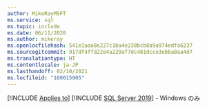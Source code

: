 ```yaml
---
author: MikeRayMSFT
ms.service: sql
ms.topic: include
ms.date: 06/11/2020
ms.author: mikeray
ms.openlocfilehash: 541e1aaa8e227c1ba4e238bcb8a9a974edfa6237
ms.sourcegitcommit: 917df4ffd22e4a229af7dc481dcce3ebba0aa4d7
ms.translationtype: HT
ms.contentlocale: ja-JP
ms.lasthandoff: 02/10/2021
ms.locfileid: "100015905"
---
```

[!INCLUDE [Applies to](../../includes/applies-md.md)] [!INCLUDE [SQL Server 2019](_ss2019.md)] - Windows のみ 
